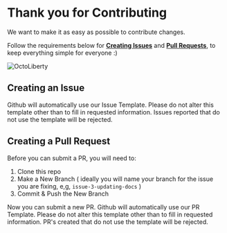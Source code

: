Thank you for Contributing
===

We want to make it as easy as possible to contribute changes.

Follow the requirements below for __[Creating Issues](https://github.com/staywoke/ourstates-bot/issues/new)__ and __[Pull Requests](https://github.com/staywoke/ourstates-bot/pull/new)__, to keep everything simple for everyone :)

![OctoLiberty](https://octodex.github.com/images/octoliberty.png "OctoLiberty")


Creating an Issue
---

Github will automatically use our Issue Template.  Please do not alter this template other than to fill in requested information.  Issues reported that do not use the template will be rejected.


Creating a Pull Request
---

Before you can submit a PR, you will need to:

1. Clone this repo
2. Make a New Branch ( ideally you will name your branch for the issue you are fixing, e,g, `issue-3-updating-docs` )
3. Commit & Push the New Branch

Now you can submit a new PR.  Github will automatically use our PR Template.  Please do not alter this template other than to fill in requested information.  PR's created that do not use the template will be rejected.
